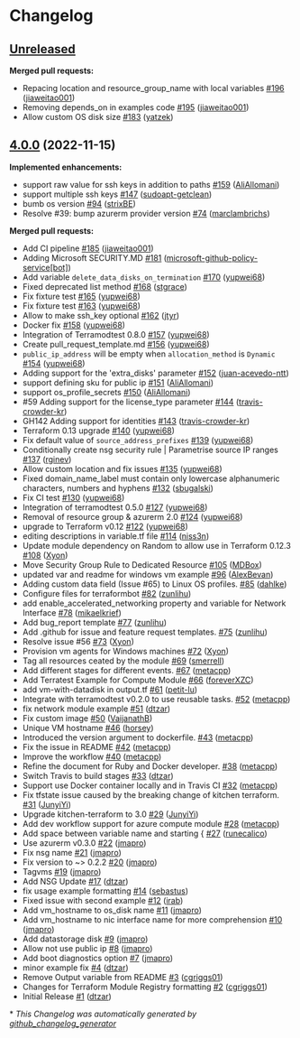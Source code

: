 # Changelog

## [Unreleased](https://github.com/Azure/terraform-azurerm-compute/tree/HEAD)

**Merged pull requests:**

- Repacing location and resource\_group\_name with local variables [\#196](https://github.com/Azure/terraform-azurerm-compute/pull/196) ([jiaweitao001](https://github.com/jiaweitao001))
- Removing depends\_on in examples code [\#195](https://github.com/Azure/terraform-azurerm-compute/pull/195) ([jiaweitao001](https://github.com/jiaweitao001))
- Allow custom OS disk size [\#183](https://github.com/Azure/terraform-azurerm-compute/pull/183) ([yatzek](https://github.com/yatzek))

## [4.0.0](https://github.com/Azure/terraform-azurerm-compute/tree/4.0.0) (2022-11-15)

**Implemented enhancements:**

- support raw value for ssh keys in addition to paths [\#159](https://github.com/Azure/terraform-azurerm-compute/pull/159) ([AliAllomani](https://github.com/AliAllomani))
- support multiple ssh keys [\#147](https://github.com/Azure/terraform-azurerm-compute/pull/147) ([sudoapt-getclean](https://github.com/sudoapt-getclean))
- bumb os version [\#94](https://github.com/Azure/terraform-azurerm-compute/pull/94) ([strixBE](https://github.com/strixBE))
- Resolve \#39: bump azurerm provider version [\#74](https://github.com/Azure/terraform-azurerm-compute/pull/74) ([marclambrichs](https://github.com/marclambrichs))

**Merged pull requests:**

- Add CI pipeline [\#185](https://github.com/Azure/terraform-azurerm-compute/pull/185) ([jiaweitao001](https://github.com/jiaweitao001))
- Adding Microsoft SECURITY.MD [\#181](https://github.com/Azure/terraform-azurerm-compute/pull/181) ([microsoft-github-policy-service[bot]](https://github.com/apps/microsoft-github-policy-service))
- Add variable `delete_data_disks_on_termination` [\#170](https://github.com/Azure/terraform-azurerm-compute/pull/170) ([yupwei68](https://github.com/yupwei68))
- Fixed deprecated list method [\#168](https://github.com/Azure/terraform-azurerm-compute/pull/168) ([stgrace](https://github.com/stgrace))
- Fix fixture test [\#165](https://github.com/Azure/terraform-azurerm-compute/pull/165) ([yupwei68](https://github.com/yupwei68))
- Fix fixture test [\#163](https://github.com/Azure/terraform-azurerm-compute/pull/163) ([yupwei68](https://github.com/yupwei68))
- Allow to make ssh\_key optional [\#162](https://github.com/Azure/terraform-azurerm-compute/pull/162) ([jtyr](https://github.com/jtyr))
- Docker fix [\#158](https://github.com/Azure/terraform-azurerm-compute/pull/158) ([yupwei68](https://github.com/yupwei68))
- Integration of Terramodtest 0.8.0 [\#157](https://github.com/Azure/terraform-azurerm-compute/pull/157) ([yupwei68](https://github.com/yupwei68))
- Create pull\_request\_template.md [\#156](https://github.com/Azure/terraform-azurerm-compute/pull/156) ([yupwei68](https://github.com/yupwei68))
- `public_ip_address` will be empty when `allocation_method` is `Dynamic` [\#154](https://github.com/Azure/terraform-azurerm-compute/pull/154) ([yupwei68](https://github.com/yupwei68))
- Adding support for the 'extra\_disks' parameter [\#152](https://github.com/Azure/terraform-azurerm-compute/pull/152) ([juan-acevedo-ntt](https://github.com/juan-acevedo-ntt))
- support defining sku for public ip [\#151](https://github.com/Azure/terraform-azurerm-compute/pull/151) ([AliAllomani](https://github.com/AliAllomani))
- support os\_profile\_secrets [\#150](https://github.com/Azure/terraform-azurerm-compute/pull/150) ([AliAllomani](https://github.com/AliAllomani))
- \#59 Adding support for the license\_type parameter [\#144](https://github.com/Azure/terraform-azurerm-compute/pull/144) ([travis-crowder-kr](https://github.com/travis-crowder-kr))
- GH142 Adding support for identities [\#143](https://github.com/Azure/terraform-azurerm-compute/pull/143) ([travis-crowder-kr](https://github.com/travis-crowder-kr))
- Terraform 0.13 upgrade [\#140](https://github.com/Azure/terraform-azurerm-compute/pull/140) ([yupwei68](https://github.com/yupwei68))
- Fix default value of `source_address_prefixes` [\#139](https://github.com/Azure/terraform-azurerm-compute/pull/139) ([yupwei68](https://github.com/yupwei68))
- Conditionally create nsg security rule | Parametrise source IP ranges [\#137](https://github.com/Azure/terraform-azurerm-compute/pull/137) ([rginev](https://github.com/rginev))
- Allow custom location and fix issues [\#135](https://github.com/Azure/terraform-azurerm-compute/pull/135) ([yupwei68](https://github.com/yupwei68))
- Fixed domain\_name\_label must contain only lowercase alphanumeric characters, numbers and hyphens [\#132](https://github.com/Azure/terraform-azurerm-compute/pull/132) ([sbugalski](https://github.com/sbugalski))
- Fix CI test [\#130](https://github.com/Azure/terraform-azurerm-compute/pull/130) ([yupwei68](https://github.com/yupwei68))
- Integration of terramodtest 0.5.0 [\#127](https://github.com/Azure/terraform-azurerm-compute/pull/127) ([yupwei68](https://github.com/yupwei68))
- Removal of resource group & azurerm 2.0 [\#124](https://github.com/Azure/terraform-azurerm-compute/pull/124) ([yupwei68](https://github.com/yupwei68))
- upgrade to Terraform v0.12 [\#122](https://github.com/Azure/terraform-azurerm-compute/pull/122) ([yupwei68](https://github.com/yupwei68))
- editing descriptions in variable.tf file [\#114](https://github.com/Azure/terraform-azurerm-compute/pull/114) ([niss3n](https://github.com/niss3n))
- Update module dependency on Random to allow use in Terraform 0.12.3 [\#108](https://github.com/Azure/terraform-azurerm-compute/pull/108) ([Xyon](https://github.com/Xyon))
- Move Security Group Rule to Dedicated Resource [\#105](https://github.com/Azure/terraform-azurerm-compute/pull/105) ([MDBox](https://github.com/MDBox))
- updated var and readme for windows vm example [\#96](https://github.com/Azure/terraform-azurerm-compute/pull/96) ([AlexBevan](https://github.com/AlexBevan))
- Adding custom data field \(Issue \#65\) to Linux OS profiles. [\#85](https://github.com/Azure/terraform-azurerm-compute/pull/85) ([dahlke](https://github.com/dahlke))
- Configure files for terraformbot [\#82](https://github.com/Azure/terraform-azurerm-compute/pull/82) ([zunlihu](https://github.com/zunlihu))
- add enable\_accelerated\_networking property and variable for Network Interface [\#78](https://github.com/Azure/terraform-azurerm-compute/pull/78) ([mikaelkrief](https://github.com/mikaelkrief))
- Add bug\_report template [\#77](https://github.com/Azure/terraform-azurerm-compute/pull/77) ([zunlihu](https://github.com/zunlihu))
- Add .github for issue and feature request templates. [\#75](https://github.com/Azure/terraform-azurerm-compute/pull/75) ([zunlihu](https://github.com/zunlihu))
- Resolve issue \#56 [\#73](https://github.com/Azure/terraform-azurerm-compute/pull/73) ([Xyon](https://github.com/Xyon))
- Provision vm agents for Windows machines [\#72](https://github.com/Azure/terraform-azurerm-compute/pull/72) ([Xyon](https://github.com/Xyon))
- Tag all resources ceated by the module [\#69](https://github.com/Azure/terraform-azurerm-compute/pull/69) ([smerrell](https://github.com/smerrell))
- Add different stages for different events. [\#67](https://github.com/Azure/terraform-azurerm-compute/pull/67) ([metacpp](https://github.com/metacpp))
- Add Terratest Example for Compute Module [\#66](https://github.com/Azure/terraform-azurerm-compute/pull/66) ([foreverXZC](https://github.com/foreverXZC))
- add vm-with-datadisk in output.tf [\#61](https://github.com/Azure/terraform-azurerm-compute/pull/61) ([petit-lu](https://github.com/petit-lu))
- Integrate with terramodtest v0.2.0 to use reusable tasks. [\#52](https://github.com/Azure/terraform-azurerm-compute/pull/52) ([metacpp](https://github.com/metacpp))
- fix network module example [\#51](https://github.com/Azure/terraform-azurerm-compute/pull/51) ([dtzar](https://github.com/dtzar))
- Fix custom image [\#50](https://github.com/Azure/terraform-azurerm-compute/pull/50) ([VaijanathB](https://github.com/VaijanathB))
- Unique VM hostname  [\#46](https://github.com/Azure/terraform-azurerm-compute/pull/46) ([horsey](https://github.com/horsey))
- Introduced the version argument to dockerfile. [\#43](https://github.com/Azure/terraform-azurerm-compute/pull/43) ([metacpp](https://github.com/metacpp))
- Fix the issue in README [\#42](https://github.com/Azure/terraform-azurerm-compute/pull/42) ([metacpp](https://github.com/metacpp))
- Improve the workflow [\#40](https://github.com/Azure/terraform-azurerm-compute/pull/40) ([metacpp](https://github.com/metacpp))
- Refine the document for Ruby and Docker developer. [\#38](https://github.com/Azure/terraform-azurerm-compute/pull/38) ([metacpp](https://github.com/metacpp))
- Switch Travis to build stages [\#33](https://github.com/Azure/terraform-azurerm-compute/pull/33) ([dtzar](https://github.com/dtzar))
- Support use Docker container locally and in Travis CI [\#32](https://github.com/Azure/terraform-azurerm-compute/pull/32) ([metacpp](https://github.com/metacpp))
- Fix tfstate issue caused by the breaking change of kitchen terraform. [\#31](https://github.com/Azure/terraform-azurerm-compute/pull/31) ([JunyiYi](https://github.com/JunyiYi))
- Upgrade kitchen-terraform to 3.0 [\#29](https://github.com/Azure/terraform-azurerm-compute/pull/29) ([JunyiYi](https://github.com/JunyiYi))
- Add dev workflow support for azure compute module [\#28](https://github.com/Azure/terraform-azurerm-compute/pull/28) ([metacpp](https://github.com/metacpp))
- Add space between variable name and starting { [\#27](https://github.com/Azure/terraform-azurerm-compute/pull/27) ([runecalico](https://github.com/runecalico))
- Use azurerm v0.3.0 [\#22](https://github.com/Azure/terraform-azurerm-compute/pull/22) ([jmapro](https://github.com/jmapro))
- Fix nsg name [\#21](https://github.com/Azure/terraform-azurerm-compute/pull/21) ([jmapro](https://github.com/jmapro))
- Fix version to ~\> 0.2.2 [\#20](https://github.com/Azure/terraform-azurerm-compute/pull/20) ([jmapro](https://github.com/jmapro))
- Tagvms [\#19](https://github.com/Azure/terraform-azurerm-compute/pull/19) ([jmapro](https://github.com/jmapro))
- Add NSG Update [\#17](https://github.com/Azure/terraform-azurerm-compute/pull/17) ([dtzar](https://github.com/dtzar))
- fix usage example formatting [\#14](https://github.com/Azure/terraform-azurerm-compute/pull/14) ([sebastus](https://github.com/sebastus))
- Fixed issue with second example [\#12](https://github.com/Azure/terraform-azurerm-compute/pull/12) ([irab](https://github.com/irab))
- Add vm\_hostname to os\_disk name [\#11](https://github.com/Azure/terraform-azurerm-compute/pull/11) ([jmapro](https://github.com/jmapro))
- Add vm\_hostname to nic interface name for more comprehension [\#10](https://github.com/Azure/terraform-azurerm-compute/pull/10) ([jmapro](https://github.com/jmapro))
- Add datastorage disk [\#9](https://github.com/Azure/terraform-azurerm-compute/pull/9) ([jmapro](https://github.com/jmapro))
- Allow not use public ip [\#8](https://github.com/Azure/terraform-azurerm-compute/pull/8) ([jmapro](https://github.com/jmapro))
- Add boot diagnostics option [\#7](https://github.com/Azure/terraform-azurerm-compute/pull/7) ([jmapro](https://github.com/jmapro))
- minor example fix [\#4](https://github.com/Azure/terraform-azurerm-compute/pull/4) ([dtzar](https://github.com/dtzar))
- Remove Output variable from README [\#3](https://github.com/Azure/terraform-azurerm-compute/pull/3) ([cgriggs01](https://github.com/cgriggs01))
- Changes for Terraform Module Registry formatting [\#2](https://github.com/Azure/terraform-azurerm-compute/pull/2) ([cgriggs01](https://github.com/cgriggs01))
- Initial Release [\#1](https://github.com/Azure/terraform-azurerm-compute/pull/1) ([dtzar](https://github.com/dtzar))



\* *This Changelog was automatically generated by [github_changelog_generator](https://github.com/github-changelog-generator/github-changelog-generator)*
